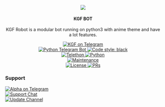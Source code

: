 <p align="center">
  <img src="https://telegra.ph/file/ee90389214bc05743f56a.jpg">
</p>

<h4><p align="center"> KGF BOT </p></h4>

<p align="center">KGF Robot is a modular bot running on python3 with anime theme and have a lot features.</p>

<p align="center">
<a href="https://t.me/Kgfofficialbot"> <img src="https://img.shields.io/badge/KGF-Robot-blue?&logo=telegram" alt="KGF on Telegram" /> </a><br>
<a href="https://python-telegram-bot.org"> <img src="https://img.shields.io/badge/PTB-13.10-white?&style=flat-round&logo=github" alt="Python Telegram Bot" /> </a>
<a href="https://github.com/psf/black"><img alt="Code style: black" src="https://img.shields.io/badge/code%20style-black-000000.svg"></a><br>
<a href="https://docs.telethon.dev"> <img src="https://img.shields.io/badge/Telethon-1.24.0-red?&style=flat-round&logo=github" alt="Telethon" /> </a>
<a href="https://docs.python.org"> <img src="https://img.shields.io/badge/Python-3.10.1-purple?&style=flat-round&logo=python" alt="Python" /> </a><br>
<a href="https://github.com/lintobinoy007/Kgf_project"> <img src="https://img.shields.io/badge/Maintained-Yash-yellow.svg" alt="Maintenance" /> </a><br>
<a href="https://github.com/kennedy-ex/EmikoRobot/blob/main/LICENSE"> <img src="https://img.shields.io/badge/License-GPLv3-blue.svg" alt="License" /> </a>
<a href="https://makeapullrequest.com"> <img src="https://img.shields.io/badge/PRs-Welcome-blue.svg?style=flat-round" alt="PRs" /> </a>
</p>

### Support
<p>
<a href="https://t.me/proxbotz"> <img src="https://img.shields.io/badge/Alpha-Ex-blue?&logo=telegram" alt="Alpha on Telegram" /> </a><br>
<a href="https://t.me/proxbotzofficial"> <img src="https://img.shields.io/badge/Support-Chat-blue?&logo=telegram" alt="Support Chat" /> </a><br>
<a href="https://t.me/alpha_of_humans"> <img src="https://img.shields.io/badge/Update-Channel-blue?&logo=telegram" alt="Update Channel" /> </a><br>
</p>

